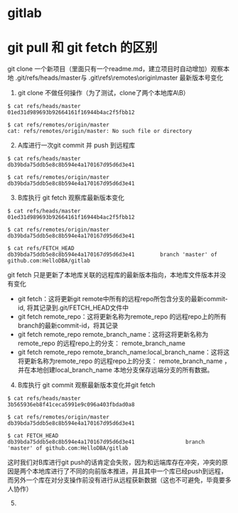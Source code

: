# gitlab

# git pull 和 git fetch 的区别

git clone 一个新项目（里面只有一个readme.md，建立项目时自动增加）观察本地 .git/refs/heads/master与 .git\refs\remotes\origin\master 最新版本号变化

1. git clone 不做任何操作（为了测试，clone了两个本地库A\B）

```
$ cat refs/heads/master
01ed31d989693b92664161f16944b4ac2f5fbb12

$ cat refs/remotes/origin/master
cat: refs/remotes/origin/master: No such file or directory

```

2. A库进行一次git commit 并 push 到远程库

```
$ cat refs/heads/master
db39bda75ddb5e8c8b594e4a170167d95d6d3e41

$ cat refs/remotes/origin/master
db39bda75ddb5e8c8b594e4a170167d95d6d3e41

```

3. B库执行 git fetch 观察库最新版本变化

```
$ cat refs/heads/master
01ed31d989693b92664161f16944b4ac2f5fbb12

$ cat refs/remotes/origin/master
db39bda75ddb5e8c8b594e4a170167d95d6d3e41

$ cat refs/FETCH_HEAD
db39bda75ddb5e8c8b594e4a170167d95d6d3e41		branch 'master' of github.com:HelloDBA/gitlab

```
git fetch 只是更新了本地库关联的远程库的最新版本指向，本地库文件版本并没有变化

*   git fetch：这将更新git remote中所有的远程repo所包含分支的最新commit-id, 将其记录到.git/FETCH_HEAD文件中
*   git fetch remote_repo：这将更新名称为remote_repo 的远程repo上的所有branch的最新commit-id，将其记录 
*   git fetch remote_repo remote_branch_name：这将这将更新名称为remote_repo 的远程repo上的分支： remote_branch_name
*   git fetch remote_repo remote_branch_name:local_branch_name：这将这将更新名称为remote_repo 的远程repo上的分支： remote_branch_name ，并在本地创建local_branch_name 本地分支保存远端分支的所有数据。

4. B库执行 git commit 观察最新版本变化并git fetch

```
$ cat refs/heads/master
3b565936eb8f41ceca5991e9c096a403fbdad0a8

$ cat refs/remotes/origin/master
db39bda75ddb5e8c8b594e4a170167d95d6d3e41

$ cat FETCH_HEAD
db39bda75ddb5e8c8b594e4a170167d95d6d3e41                branch 'master' of github.com:HelloDBA/gitlab

```
这时我们对B库进行git push的话肯定会失败，因为和远端库存在冲突，冲突的原因是两个本地库进行了不同的向前版本推进，并且其中一个库已经push到远程，而另外一个库在对分支操作前没有进行从远程获新数据（这也不可避免，毕竟要多人协作）

5. 
